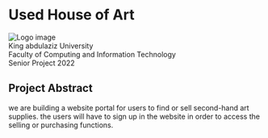 # Used House of Art
![Logo image](https://trello.com/1/cards/6241b3370717cc2af53aa1ef/attachments/6241b3685b515e2b5ba91c7c/download/UHoA.png)<br />
King abdulaziz University<br />
Faculty of Computing and Information Technology<br />
Senior Project 2022

## Project Abstract
we are building a website portal for users to find or sell second-hand art supplies.
the users will have to sign up in the website in order to access the selling or purchasing functions.

